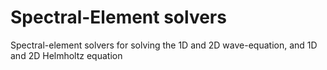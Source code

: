 # Spectral-Element solvers
Spectral-element solvers for solving the 1D and 2D wave-equation, and 1D and 2D Helmholtz equation

